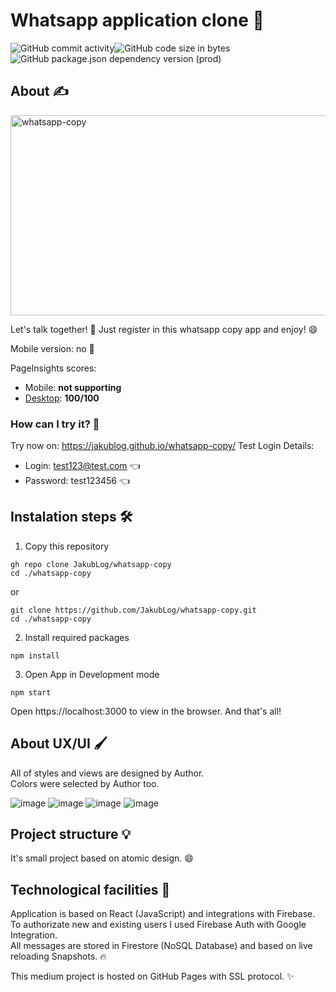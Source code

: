 # Whatsapp application clone 🤯

<div style="display: flex;">
  <img alt="GitHub commit activity" src="https://img.shields.io/github/commit-activity/m/jakublog/whatsapp-copy">
  <img alt="GitHub code size in bytes" src="https://img.shields.io/github/languages/code-size/jakublog/whatsapp-copy">
</div>
<div style="display: flex;">
  <img alt="GitHub package.json dependency version (prod)" src="https://img.shields.io/github/package-json/dependency-version/jakublog/whatsapp-copy/react">
</div>

## About ✍️

<img src="https://socialify.git.ci/JakubLog/whatsapp-copy/image?description=1&font=Inter&language=1&owner=1&pattern=Charlie%20Brown&theme=Dark" alt="whatsapp-copy" width="640" height="320"/>

Let's talk together! 🥇 Just register in this whatsapp copy app and enjoy! 😄

Mobile version: no 🚫

PageInsights scores:

- Mobile: **not supporting**
- [Desktop](https://developers.google.com/speed/pagespeed/insights/?hl=pl&url=https%3A%2F%2Fjakublog.github.io%2Fwhatsapp-copy%2F&tab=desktop): **100/100**

### How can I try it? 🤔

Try now on: https://jakublog.github.io/whatsapp-copy/
Test Login Details:

- Login: test123@test.com 👈
- Password: test123456 👈

## Instalation steps 🛠️

1. Copy this repository

```
gh repo clone JakubLog/whatsapp-copy
cd ./whatsapp-copy
```

or

```
git clone https://github.com/JakubLog/whatsapp-copy.git
cd ./whatsapp-copy
```

2. Install required packages

```
npm install
```

3. Open App in Development mode

```
npm start
```

Open https://localhost:3000 to view in the browser.
And that's all!

## About UX/UI 🖌️

All of styles and views are designed by Author. <br/>
Colors were selected by Author too. <br/>

![image](https://user-images.githubusercontent.com/77537823/140657675-c20020b7-d138-4771-b9bb-58a334e6be26.png)
![image](https://user-images.githubusercontent.com/77537823/140657711-407693b7-d9ad-4eef-82e2-ea653b61020d.png)
![image](https://user-images.githubusercontent.com/77537823/140657748-5227af70-8c71-4eee-ace2-12bda249750c.png)
![image](https://user-images.githubusercontent.com/77537823/140657758-1f3dba94-4896-4dcd-87a7-f74a0ecd35ed.png)


## Project structure 💡

It's small project based on atomic design. 😄

## Technological facilities 👷

Application is based on React (JavaScript) and integrations with Firebase. <br/>
To authorizate new and existing users I used Firebase Auth with Google Integration. <br/>
All messages are stored in Firestore (NoSQL Database) and based on live reloading Snapshots. 🔥

This medium project is hosted on GitHub Pages with SSL protocol. ✨
